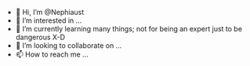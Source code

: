 - 👋 Hi, I’m @Nephiaust
- 👀 I’m interested in ...
- 🌱 I’m currently learning many things; not for being an expert just to be dangerous X-D
- 💞️ I’m looking to collaborate on ...
- 📫 How to reach me ...

<!---
Nephiaust/Nephiaust is a ✨ special ✨ repository because its `README.md` (this file) appears on your GitHub profile.
You can click the Preview link to take a look at your changes.
--->
